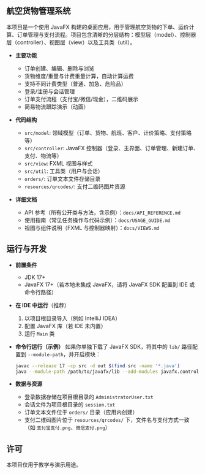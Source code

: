## 航空货物管理系统

本项目是一个使用 JavaFX 构建的桌面应用，用于管理航空货物的下单、运价计算、订单管理与支付流程。项目包含清晰的分层结构：模型层（model）、控制器层（controller）、视图层（view）以及工具类（util）。

- **主要功能**
  - 订单创建、编辑、删除与浏览
  - 货物维度/重量与计费重量计算，自动计算运费
  - 支持不同计费类型（普通、加急、危险品）
  - 登录/注册与会话管理
  - 订单支付流程（支付宝/微信/现金），二维码展示
  - 简易物流跟踪演示（动画）

- **代码结构**
  - `src/model`: 领域模型（订单、货物、航班、客户、计价策略、支付策略等）
  - `src/controller`: JavaFX 控制器（登录、主界面、订单管理、新建订单、支付、物流等）
  - `src/view`: FXML 视图与样式
  - `src/util`: 工具类（用户与会话）
  - `orders/`: 订单文本文件存储目录
  - `resources/qrcodes/`: 支付二维码图片资源

- **详细文档**
  - API 参考（所有公开类与方法，含示例）：`docs/API_REFERENCE.md`
  - 使用指南（常见任务操作与代码示例）：`docs/USAGE_GUIDE.md`
  - 视图与组件说明（FXML 与控制器映射）：`docs/VIEWS.md`

## 运行与开发

- **前置条件**
  - JDK 17+
  - JavaFX 17+（若本地未集成 JavaFX，请将 JavaFX SDK 配置到 IDE 或命令行路径）

- **在 IDE 中运行**（推荐）
  1. 以项目根目录导入（例如 IntelliJ IDEA）
  2. 配置 JavaFX 库（若 IDE 未内置）
  3. 运行 `Main` 类

- **命令行运行（示例）**
  如果你单独下载了 JavaFX SDK，将其中的 `lib/` 路径配置到 `--module-path`，并开启模块：

  ```bash
  javac --release 17 -cp src -d out $(find src -name '*.java')
  java --module-path /path/to/javafx/lib --add-modules javafx.controls,javafx.fxml -cp out Main
  ```

- **数据与资源**
  - 登录数据存储在项目根目录的 `AdministratorUser.txt`
  - 会话文件为项目根目录的 `session.txt`
  - 订单文本文件位于 `orders/` 目录（应用内创建）
  - 支付二维码图片位于 `resources/qrcodes/` 下，文件名与支付方式一致（如 `支付宝支付.png`、`微信支付.png`）

## 许可

本项目仅用于教学与演示用途。